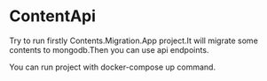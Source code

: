 # ContentApi

Try to run firstly Contents.Migration.App project.It will migrate some contents to mongodb.Then you can use api endpoints.

You can run project with docker-compose up command.
